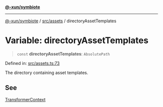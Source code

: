 [**@-xun/symbiote**](../../../README.md)

***

[@-xun/symbiote](../../../README.md) / [src/assets](../README.md) / directoryAssetTemplates

# Variable: directoryAssetTemplates

> `const` **directoryAssetTemplates**: `AbsolutePath`

Defined in: [src/assets.ts:73](https://github.com/Xunnamius/symbiote/blob/38551ad9267f0803213908dddfaadca3c136fc01/src/assets.ts#L73)

The directory containing asset templates.

## See

[TransformerContext](../type-aliases/TransformerContext.md)
